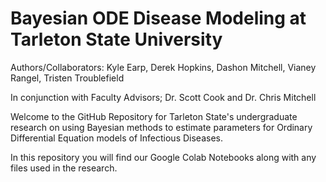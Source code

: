 # Bayesian ODE Disease Modeling at Tarleton State University

Authors/Collaborators: Kyle Earp, Derek Hopkins, Dashon Mitchell, Vianey Rangel, Tristen Troublefield 

In conjunction with Faculty Advisors; Dr. Scott Cook and Dr. Chris Mitchell

Welcome to the GitHub Repository for Tarleton State's undergraduate research on using Bayesian methods to estimate parameters
for Ordinary Differential Equation models of Infectious Diseases. 

In this repository you will find our Google Colab Notebooks along with any files used in the research. 
